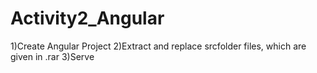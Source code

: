 # Activity2_Angular
1)Create Angular Project
2)Extract and replace srcfolder files, which are given in .rar
3)Serve
